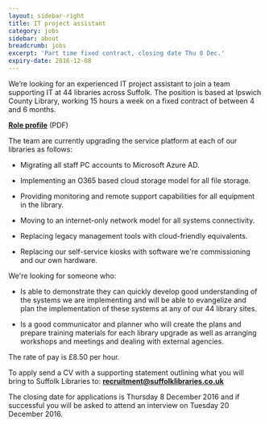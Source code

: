 ```yaml
---
layout: sidebar-right
title: IT project assistant
category: jobs
sidebar: about
breadcrumb: jobs
excerpt: 'Part time fixed contract, closing date Thu 8 Dec.'
expiry-date: 2016-12-08
---
```


We’re looking for an experienced IT project assistant to join a team supporting IT at 44 libraries across Suffolk. The position is based at Ipswich County Library, working 15 hours a week on a fixed contract of between 4 and 6 months.

**[Role profile](/assets/pdf/it-project-assistant-nov-2016.pdf)** (PDF)

The team are currently upgrading the service platform at each of our libraries as follows:

- Migrating all staff PC accounts to Microsoft Azure AD.

- Implementing an O365 based cloud storage model for all file storage.

- Providing monitoring and remote support capabilities for all equipment in the library.

- Moving to an internet-only network model for all systems connectivity.

- Replacing legacy management tools with cloud-friendly equivalents.

- Replacing our self-service kiosks with software we're commissioning and our own hardware.

We're looking for someone who:

- Is able to demonstrate they can quickly develop good understanding of the systems we are implementing and will be able to evangelize and plan the implementation of these systems at any of our 44 library sites.

- Is a good communicator and planner who will create the plans and prepare training materials for each library upgrade as well as arranging workshops and meetings and dealing with external agencies.

The rate of pay is &pound;8.50 per hour.

To apply send a CV with a supporting statement outlining what you will bring to Suffolk Libraries to: **recruitment@suffolklibraries.co.uk**

The closing date for applications is Thursday 8 December 2016 and if successful you will be asked to attend an interview on Tuesday 20 December 2016.

